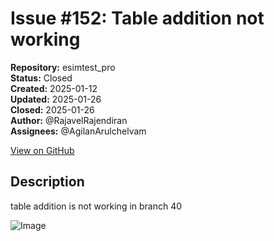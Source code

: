 # Issue #152: Table addition not working

**Repository:** esimtest_pro  
**Status:** Closed  
**Created:** 2025-01-12  
**Updated:** 2025-01-26  
**Closed:** 2025-01-26  
**Author:** @RajavelRajendiran  
**Assignees:** @AgilanArulchelvam  

[View on GitHub](https://github.com/Simtestlab/esimtest_pro/issues/152)

## Description

table addition is not working in branch 40

![Image](https://github.com/user-attachments/assets/bb9d3ece-8adf-4bc8-98f5-a0331bcd9a9e)